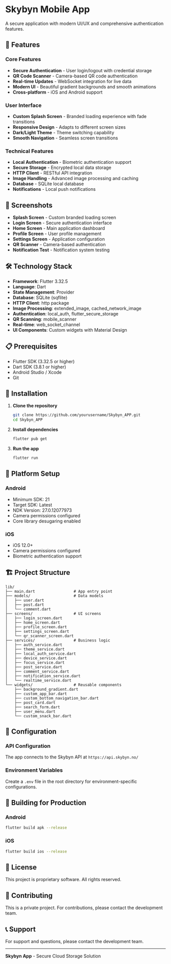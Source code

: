 # Skybyn Mobile App

A secure application with modern UI/UX and comprehensive authentication features.

## 🚀 Features

### Core Features
- **Secure Authentication** - User login/logout with credential storage
- **QR Code Scanner** - Camera-based QR code authentication
- **Real-time Updates** - WebSocket integration for live data
- **Modern UI** - Beautiful gradient backgrounds and smooth animations
- **Cross-platform** - iOS and Android support

### User Interface
- **Custom Splash Screen** - Branded loading experience with fade transitions
- **Responsive Design** - Adapts to different screen sizes
- **Dark/Light Theme** - Theme switching capability
- **Smooth Navigation** - Seamless screen transitions

### Technical Features
- **Local Authentication** - Biometric authentication support
- **Secure Storage** - Encrypted local data storage
- **HTTP Client** - RESTful API integration
- **Image Handling** - Advanced image processing and caching
- **Database** - SQLite local database
- **Notifications** - Local push notifications

## 📱 Screenshots

- **Splash Screen** - Custom branded loading screen
- **Login Screen** - Secure authentication interface
- **Home Screen** - Main application dashboard
- **Profile Screen** - User profile management
- **Settings Screen** - Application configuration
- **QR Scanner** - Camera-based authentication
- **Notification Test** - Notification system testing

## 🛠️ Technology Stack

- **Framework**: Flutter 3.32.5
- **Language**: Dart
- **State Management**: Provider
- **Database**: SQLite (sqflite)
- **HTTP Client**: http package
- **Image Processing**: extended_image, cached_network_image
- **Authentication**: local_auth, flutter_secure_storage
- **QR Scanning**: mobile_scanner
- **Real-time**: web_socket_channel
- **UI Components**: Custom widgets with Material Design

## 📋 Prerequisites

- Flutter SDK (3.32.5 or higher)
- Dart SDK (3.8.1 or higher)
- Android Studio / Xcode
- Git

## 🔧 Installation

1. **Clone the repository**
   ```bash
   git clone https://github.com/yourusername/Skybyn_APP.git
   cd Skybyn_APP
   ```

2. **Install dependencies**
   ```bash
   flutter pub get
   ```

3. **Run the app**
   ```bash
   flutter run
   ```

## 📱 Platform Setup

### Android
- Minimum SDK: 21
- Target SDK: Latest
- NDK Version: 27.0.12077973
- Camera permissions configured
- Core library desugaring enabled

### iOS
- iOS 12.0+
- Camera permissions configured
- Biometric authentication support

## 🏗️ Project Structure

```
lib/
├── main.dart                 # App entry point
├── models/                   # Data models
│   ├── user.dart
│   ├── post.dart
│   └── comment.dart
├── screens/                  # UI screens
│   ├── login_screen.dart
│   ├── home_screen.dart
│   ├── profile_screen.dart
│   ├── settings_screen.dart
│   └── qr_scanner_screen.dart
├── services/                 # Business logic
│   ├── auth_service.dart
│   ├── theme_service.dart
│   ├── local_auth_service.dart
│   ├── device_service.dart
│   ├── focus_service.dart
│   ├── post_service.dart
│   ├── comment_service.dart
│   ├── notification_service.dart
│   └── realtime_service.dart
└── widgets/                  # Reusable components
    ├── background_gradient.dart
    ├── custom_app_bar.dart
    ├── custom_bottom_navigation_bar.dart
    ├── post_card.dart
    ├── search_form.dart
    ├── user_menu.dart
    └── custom_snack_bar.dart
```

## 🔐 Configuration

### API Configuration
The app connects to the Skybyn API at `https://api.skybyn.no/`

### Environment Variables
Create a `.env` file in the root directory for environment-specific configurations.

## 🚀 Building for Production

### Android
```bash
flutter build apk --release
```

### iOS
```bash
flutter build ios --release
```

## 📄 License

This project is proprietary software. All rights reserved.

## 🤝 Contributing

This is a private project. For contributions, please contact the development team.

## 📞 Support

For support and questions, please contact the development team.

---

**Skybyn App** - Secure Cloud Storage Solution
